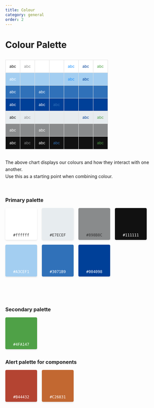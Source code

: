 ```yaml
---
title: Colour
category: general
order: 2
---
```


<style>
  /* Color palette styles */
  .color-section {
    margin-bottom: 40px;
  }
  
  .color-palette {
    display: flex;
    flex-wrap: wrap;
    gap: 15px;
    margin-bottom: 30px;
  }
  
  .color-box {
    width: 100px;
    height: 100px;
    display: flex;
    align-items: center;
    justify-content: center;
    border-radius: 4px;
    color: white;
    position: relative;
    box-shadow: 0 2px 4px rgba(0,0,0,0.1);
  }
  
  .color-box.light-text {
    color: #333;
  }
  
  .color-code {
    font-family: monospace;
    font-size: 12px;
    position: absolute;
    bottom: 8px;
    left: 0;
    width: 100%;
    text-align: center;
  }
  
  .interaction-table {
    width: 100%;
    border-collapse: collapse;
    margin-bottom: 30px;
  }
  
  .interaction-table td {
    border: 1px solid #e0e0e0;
    padding: 12px;
    text-align: center;
    font-size: 12px;
  }
  
  .palette-section {
    display: flex;
    flex-wrap: wrap;
    gap: 40px;
    margin-bottom: 40px;
  }
  
  .palette-column {
    flex: 1;
    min-width: 250px;
  }
  
  .palette-title {
    font-size: 16px;
    margin-bottom: 15px;
    font-weight: bold; /* Changed to bold */
  }
  
  .palette-title-en {
    display: block;
    color: #666;
    font-size: 14px;
    font-weight: bold; /* Added bold for English title */
  }
  
  .description {
    margin-bottom: 30px;
    line-height: 1.6;
  }
  
  /* Make main title bold */
  .main-title {
    font-weight: bold;
    font-size: 28px;
    margin-bottom: 30px;
  }
</style>

<h1 class="main-title">Colour Palette</h1>

<div class="interaction-table-container">
  <table class="interaction-table">
    <tr>
      <td style="background-color: #ffffff; color: #111111;">abc</td>
      <td style="background-color: #ffffff; color: #898B8C;">abc</td>
      <td style="background-color: #ffffff; color: #333;"></td>
      <td style="background-color: #ffffff; color: #333;"></td>
      <td style="background-color: #ffffff; color: #1890ff;">abc</td>
      <td style="background-color: #ffffff; color: #004098;">abc</td>
      <td style="background-color: #ffffff; color: #4FA147;">abc</td>
    </tr>
    <tr>
      <td style="background-color: #A3CEF1; color: white;">abc</td>
      <td style="background-color: #A3CEF1; color: #333;"></td>
      <td style="background-color: #A3CEF1; color: #333;"></td>
      <td style="background-color: #A3CEF1; color: #333;"></td>
      <td style="background-color: #A3CEF1; color: #1890ff;">abc</td>
      <td style="background-color: #A3CEF1; color: #004098;">abc</td>
      <td style="background-color: #A3CEF1; color: #333;"></td>
    </tr>
    <tr>
      <td style="background-color: #3071B9; color: white;">abc</td>
      <td style="background-color: #3071B9; color: white;"></td>
      <td style="background-color: #3071B9; color: #FFFFFF;">abc</td>
      <td style="background-color: #3071B9; color: white;"></td>
      <td style="background-color: #3071B9; color: white;"></td>
      <td style="background-color: #3071B9; color: white;"></td>
      <td style="background-color: #3071B9; color: white;"></td>
    </tr>
    <tr>
      <td style="background-color: #004098; color: white;">abc</td>
      <td style="background-color: #004098; color: white;"></td>
      <td style="background-color: #004098; color: #FFFFFF;">abc</td>
      <td style="background-color: #004098; color: #3071B9;">abc</td>
      <td style="background-color: #004098; color: white;"></td>
      <td style="background-color: #004098; color: white;"></td>
      <td style="background-color: #004098; color: white;"></td>
    </tr>
    <tr>
      <td style="background-color: #E7ECEF; color: #111111;">abc</td>
      <td style="background-color: #E7ECEF; color: #898B8C;">abc</td>
      <td style="background-color: #E7ECEF; color: #333;"></td>
      <td style="background-color: #E7ECEF; color: #333;"></td>
      <td style="background-color: #E7ECEF; color: #333;"></td>
      <td style="background-color: #E7ECEF; color: #004098;">abc</td>
      <td style="background-color: #E7ECEF; color: #4FA147;">abc</td>
    </tr>
    <tr>
      <td style="background-color: #898B8C; color: white;">abc</td>
      <td style="background-color: #898B8C; color: white;"></td>
      <td style="background-color: #898B8C; color: #FFFFFF;">abc</td>
      <td style="background-color: #898B8C; color: white;"></td>
      <td style="background-color: #898B8C; color: white;"></td>
      <td style="background-color: #898B8C; color: white;"></td>
      <td style="background-color: #898B8C; color: white;"></td>
    </tr>
    <tr>
      <td style="background-color: #111111; color: white;">abc</td>
      <td style="background-color: #111111; color: #898B8C;">abc</td>
      <td style="background-color: #111111; color: white;">abc</td>
      <td style="background-color: #111111; color: #3071B9;">abc</td>
      <td style="background-color: #111111; color: white;"></td>
      <td style="background-color: #111111; color: white;"></td>
      <td style="background-color: #111111; color: #4FA147;">abc</td>
    </tr>
  </table>
</div>

<div class="description">
  <p>The above chart displays our colours and how they interact with one another.<br>
  Use this as a starting point when combining colour.</p>
</div>

<div class="palette-section">
  <div class="palette-column">
    <h3 class="palette-title">Primary palette</h3>
    <div class="color-palette">
      <div class="color-box light-text" style="background-color: #ffffff;">
        <span class="color-code">#ffffff</span>
      </div>
      <div class="color-box light-text" style="background-color: #E7ECEF;">
        <span class="color-code">#E7ECEF</span>
      </div>
      <div class="color-box light-text" style="background-color: #898B8C;">
        <span class="color-code">#898B8C</span>
      </div>
      <div class="color-box" style="background-color: #111111;">
        <span class="color-code">#111111</span>
      </div>
      <div class="color-box" style="background-color: #A3CEF1;">
        <span class="color-code">#A3CEF1</span>
      </div>
      <div class="color-box" style="background-color: #3071B9;">
        <span class="color-code">#3071B9</span>
      </div>
      <div class="color-box" style="background-color: #004098;">
        <span class="color-code">#004098</span>
      </div>
    </div>
  </div>
  
  <div class="palette-column">
    <h3 class="palette-title">Secondary palette</h3>
    <div class="color-palette">
      <div class="color-box" style="background-color: #4FA147;">
        <span class="color-code">#4FA147</span>
      </div>
    </div>
    <h3 class="palette-title">Alert palette for components</h3>
    <div class="color-palette">
      <div class="color-box" style="background-color: #B44432;">
        <span class="color-code">#B44432</span>
      </div>
      <div class="color-box" style="background-color: #C26831;">
        <span class="color-code">#C26831</span>
      </div>
    </div>
  </div>
</div>
